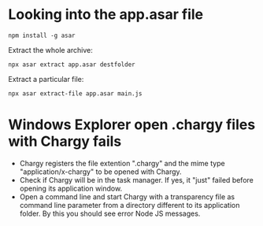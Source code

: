 
# Looking into the app.asar file
```
npm install -g asar
```

Extract the whole archive:
```
npx asar extract app.asar destfolder 
```

Extract a particular file:
```
npx asar extract-file app.asar main.js
```


# Windows Explorer open .chargy files with Chargy fails

- Chargy registers the file extention ".chargy" and the mime type "application/x-chargy" to be opened with Chargy.
- Check if Chargy will be in the task manager. If yes, it "just" failed before opening its application window.
- Open a command line and start Chargy with a transparency file as command line parameter from a directory different to its application folder. By this you should see error Node JS messages.
